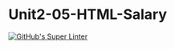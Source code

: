 # Unit2-05-HTML-Salary
[![GitHub's Super Linter](https://github.com/ICS20-Programming-Graeme-Barbe/Unit2-05-HTML-Salary/workflows/GitHub's%20Super%20Linter/badge.svg)](https://github.com/ICS20-Programming-Graeme-Barbe/Unit2-05-HTML-Salary/actions)